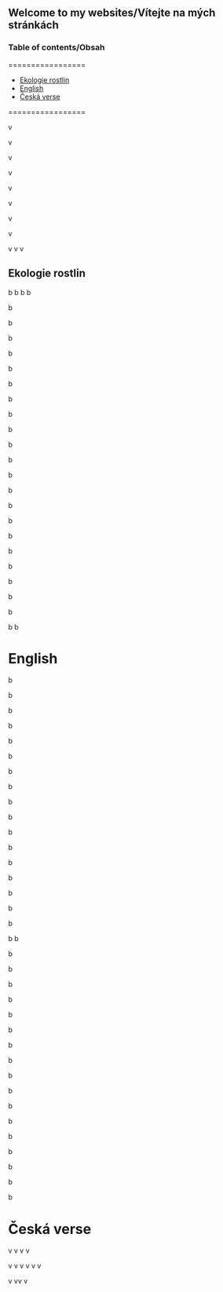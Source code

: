 ## Welcome to my websites/Vítejte na mých stránkách

### Table of contents/Obsah
=================

<!--ts-->
   * [Ekologie rostlin](#Ekologie-rostlin)
   * [English](#English)
   * [Česká verse](#Česká-verse)


<!--te-->
=================




v

v

v

v

v

v

v

v

v
v
v
## Ekologie rostlin
b
b
  b
 b 
  
  b
  
  b
  
  b
  
  b
  
  b
  
  b
  
  b

b

b

b

b

b

b

b

b

b

b

b

b

b

b

b
b
# English

  b
  
  b
  
  b

b

b

b

b

b

b

b

b

b

b

b

b

b

b

b
  b
  
  b
  
  b

b

b

b

b

b

b

b

b

b

b

b

b

b

b

b
# Česká verse
v
v
v
v

v
v
v
v
v
v

v
vv
v
































